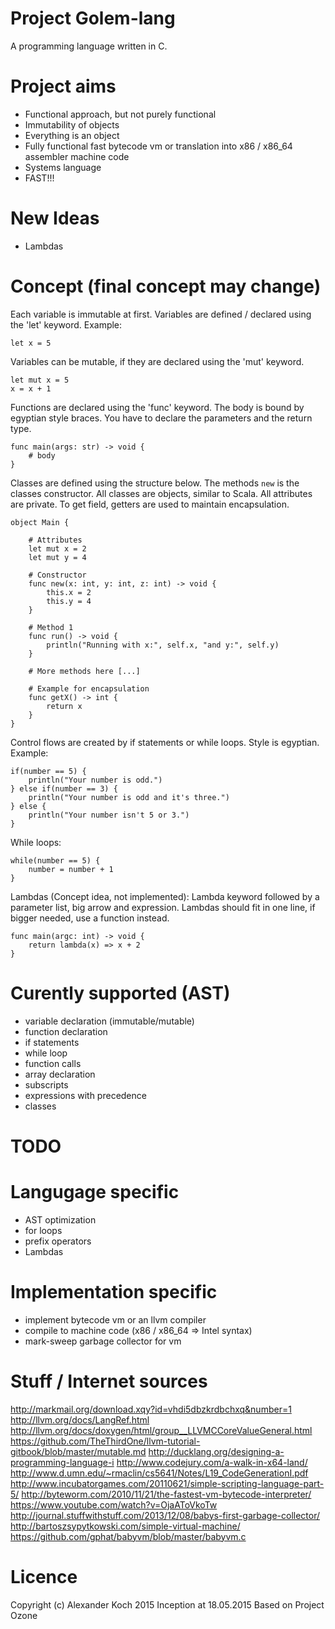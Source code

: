# Project Golem-lang

A programming language written in C.

# Project aims

- Functional approach, but not purely functional
- Immutability of objects
- Everything is an object
- Fully functional fast bytecode vm or translation into x86 / x86_64 assembler machine code
- Systems language
- FAST!!!

# New Ideas

- Lambdas

# Concept (final concept may change)

Each variable is immutable at first. Variables are defined / declared using the 'let' keyword.
Example:

	let x = 5

Variables can be mutable, if they are declared using the 'mut' keyword.

	let mut x = 5
	x = x + 1

Functions are declared using the 'func' keyword.
The body is bound by egyptian style braces. You have to declare the parameters and the return type.

	func main(args: str) -> void {
		# body
	}

Classes are defined using the structure below. The methods `new` is the classes constructor.
All classes are objects, similar to Scala. All attributes are private.
To get field, getters are used to maintain encapsulation.

 	object Main {

		# Attributes
		let mut x = 2
		let mut y = 4

		# Constructor
		func new(x: int, y: int, z: int) -> void {
			this.x = 2
			this.y = 4
		}

		# Method 1
		func run() -> void {
			println("Running with x:", self.x, "and y:", self.y)
		}

		# More methods here [...]

		# Example for encapsulation
		func getX() -> int {
			return x
		}
	}

Control flows are created by if statements or while loops. Style is egyptian.
Example:

	if(number == 5) {
		println("Your number is odd.")
	} else if(number == 3) {
		println("Your number is odd and it's three.")
	} else {
		println("Your number isn't 5 or 3.")
	}

While loops:

	while(number == 5) {
		number = number + 1
	}


Lambdas (Concept idea, not implemented):
Lambda keyword followed by a parameter list, big arrow and expression.
Lambdas should fit in one line, if bigger needed, use a function instead.

	func main(argc: int) -> void {
		return lambda(x) => x + 2
	}

# Curently supported (AST)

- variable declaration (immutable/mutable)
- function declaration
- if statements
- while loop
- function calls
- array declaration
- subscripts
- expressions with precedence
- classes

# TODO

Langugage specific
===

- AST optimization
- for loops
- prefix operators
- Lambdas

Implementation specific
===

- implement bytecode vm or an llvm compiler
- compile to machine code (x86 / x86_64 => Intel syntax)
- mark-sweep garbage collector for vm

# Stuff / Internet sources

http://markmail.org/download.xqy?id=vhdi5dbzkrdbchxq&number=1
http://llvm.org/docs/LangRef.html
http://llvm.org/docs/doxygen/html/group__LLVMCCoreValueGeneral.html
https://github.com/TheThirdOne/llvm-tutorial-gitbook/blob/master/mutable.md
http://ducklang.org/designing-a-programming-language-i
http://www.codejury.com/a-walk-in-x64-land/
http://www.d.umn.edu/~rmaclin/cs5641/Notes/L19_CodeGenerationI.pdf
http://www.incubatorgames.com/20110621/simple-scripting-language-part-5/
http://byteworm.com/2010/11/21/the-fastest-vm-bytecode-interpreter/
https://www.youtube.com/watch?v=OjaAToVkoTw
http://journal.stuffwithstuff.com/2013/12/08/babys-first-garbage-collector/
http://bartoszsypytkowski.com/simple-virtual-machine/
https://github.com/gphat/babyvm/blob/master/babyvm.c

# Licence
Copyright (c) Alexander Koch 2015
Inception at 18.05.2015
Based on Project Ozone
